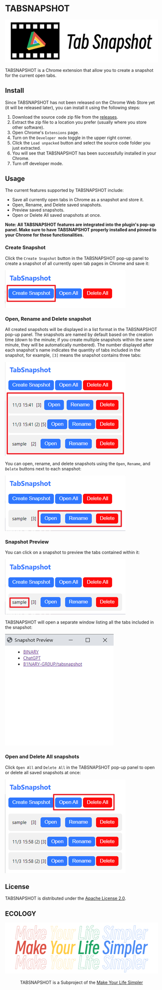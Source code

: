 # TABSNAPSHOT

![TABSNAPSHOT](images/TABSNAPSHOT.png)

TABSNAPSHOT is a Chrome extension that allow you to create a snapshot for the current open tabs.

## Install

Since TABSNAPSHOT has not been released on the Chrome Web Store yet (it will be released later), you can install it using the following steps:

1. Download the source code zip file from the [releases](https://github.com/B1NARY-GR0UP/tabsnapshot/releases).
2. Extract the zip file to a location you prefer (usually where you store other software).
3. Open Chrome's `Extensions` page.
4. Turn on the `Developer mode` toggle in the upper right corner.
5. Click the `Load unpacked` button and select the source code folder you just extracted.
6. You will see that TABSNAPSHOT has been successfully installed in your Chrome.
7. Turn off developer mode.

## Usage

The current features supported by TABSNAPSHOT include:

- Save all currently open tabs in Chrome as a snapshot and store it.
- Open, Rename, and Delete saved snapshots.
- Preview saved snapshots.
- Open or Delete All saved snapshots at once.

**Note: All TABSNAPSHOT features are integrated into the plugin's pop-up panel. Make sure to have TABSNAPSHOT properly installed and pinned to your Chrome for these functionalities.**

### Create Snapshot

Click the `Create Snapshot` button in the TABSNAPSHOT pop-up panel to create a snapshot of all currently open tab pages in Chrome and save it:

![createsnapshot](images/createsnapshot.png)

### Open, Rename and Delete snapshot

All created snapshots will be displayed in a list format in the TABSNAPSHOT pop-up panel. The snapshots are named by default based on the creation time (down to the minute; if you create multiple snapshots within the same minute, they will be automatically numbered). The number displayed after each snapshot's name indicates the quantity of tabs included in the snapshot, for example, `[3]` means the snapshot contains three tabs:

![snapshotlist](images/snapshotlist.png)

You can open, rename, and delete snapshots using the `Open`, `Rename`, and `Delete` buttons next to each snapshot:

![snapshotoperations](images/snapshotoperations.png)

### Snapshot Preview

You can click on a snapshot to preview the tabs contained within it:

![snapshotpreview](images/snapshotpreview.png)

TABSNAPSHOT will open a separate window listing all the tabs included in the snapshot:

![previewwindow](images/previewwindow.png)

### Open and Delete All snapshots

Click `Open All` and `Delete All` in the TABSNAPSHOT pop-up panel to open or delete all saved snapshots at once:

![opendeleteall](images/opendeleteall.png)

## License

TABSNAPSHOT is distributed under the [Apache License 2.0](./LICENSE).

## ECOLOGY

<p align="center">
<img src="https://github.com/justlorain/justlorain/blob/main/images/MYLS.png" alt="MYLS"/>
<br/><br/>
TABSNAPSHOT is a Subproject of the <a href="https://github.com/B1NARY-GR0UP">Make Your Life Simpler</a>
</p>
